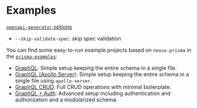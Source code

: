# Examples

[`openapi-generator` options](https://github.com/OpenAPITools/openapi-generator/blob/master/modules/openapi-generator-cli/src/main/java/org/openapitools/codegen/cmd/Generate.java)

* `--skip-validate-spec`: skip spec validation

You can find some easy-to-run example projects based on `nexus-prisma` in the [`prisma-examples`](https://github.com/prisma/prisma-examples/):

- [GraphQL](https://github.com/prisma/prisma-examples/tree/master/typescript/graphql): Simple setup keeping the entire schema in a single file.
- [GraphQL (Apollo Server)](https://github.com/prisma/prisma-examples/tree/master/typescript/graphql-apollo-server): Simple setup keeping the entire schema in a single file using `apollo-server`.
- [GraphQL CRUD](https://github.com/prisma/prisma-examples/tree/master/typescript/graphql-crud): Full CRUD operations with minimal boilerplate.
- [GraphQL + Auth](https://github.com/prisma/prisma-examples/tree/master/typescript/graphql-auth): Advanced setup including authentication and authorization and a modularized schema. 